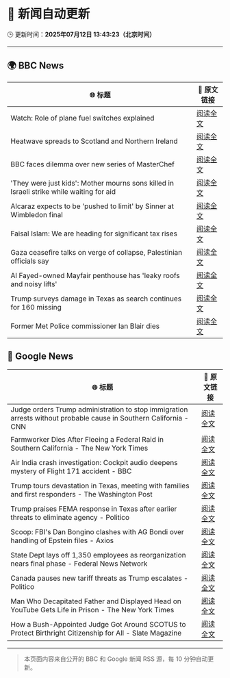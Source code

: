 # 🧠 新闻自动更新

🕒 更新时间：**2025年07月12日 13:43:23（北京时间）**

---

## 🌍 BBC News

| 🌐 标题 | 🔗 原文链接 |
|--------|-------------|
| Watch: Role of plane fuel switches explained | [阅读全文](https://www.bbc.com/news/videos/cx2vrdd5xkeo) |
| Heatwave spreads to Scotland and Northern Ireland | [阅读全文](https://www.bbc.com/news/articles/c5y2jd5yye9o) |
| BBC faces dilemma over new series of MasterChef | [阅读全文](https://www.bbc.com/news/articles/cm2mx9x5yrno) |
| 'They were just kids': Mother mourns sons killed in Israeli strike while waiting for aid | [阅读全文](https://www.bbc.com/news/articles/cy9xgrrq54go) |
| Alcaraz expects to be 'pushed to limit' by Sinner at Wimbledon final | [阅读全文](https://www.bbc.com/sport/tennis/articles/cy8gl12d7lxo) |
| Faisal Islam: We are heading for significant tax rises | [阅读全文](https://www.bbc.com/news/articles/c9dgn647nplo) |
| Gaza ceasefire talks on verge of collapse, Palestinian officials say | [阅读全文](https://www.bbc.com/news/articles/cqjq9p87vdvo) |
| Al Fayed-owned Mayfair penthouse has 'leaky roofs and noisy lifts' | [阅读全文](https://www.bbc.com/news/articles/c0m8pew4331o) |
| Trump surveys damage in Texas as search continues for 160 missing | [阅读全文](https://www.bbc.com/news/articles/cr5vlp0pmdzo) |
| Former Met Police commissioner Ian Blair dies | [阅读全文](https://www.bbc.com/news/articles/cj61d0rd9gjo) |

## 📰 Google News

| 🌐 标题 | 🔗 原文链接 |
|--------|-------------|
| Judge orders Trump administration to stop immigration arrests without probable cause in Southern California - CNN | [阅读全文](https://news.google.com/rss/articles/CBMijgFBVV95cUxNSnM2eXBlaENsWi1FOFZSZTdGS2I1ZWVWWVRyTVJRREc0WlFIcTlybks0U0VORVZ0b2IzSFZTdS1oSFliMFpwdWNVcmVkS1VWTU9EOHBneXZxcnVCQXRVT0xzSmVaZEpUdktMNEtPZXM4T1BZaWtZa2RVOGh6QTVwNDFwdVhpV1JSZXNwR0lR0gGTAUFVX3lxTE82dEVsVDNPQVkyeTZUaUF2VGloS1B3eDAzTWkyMXV2T2J2emJTWXhTZV9pSHRCZldHcGg1dXJUVlBVcDdWemlKbHUyNWlxVzhPT0N6dWpnVk4tN0Uyb2d5OVlaanF2Q0d1U1k0N1F6WkZaUGtzR2tJbVNYYWNIN2pVRm9zYjlNUXJtRDNOYS1saDlNTQ?oc=5) |
| Farmworker Dies After Fleeing a Federal Raid in Southern California - The New York Times | [阅读全文](https://news.google.com/rss/articles/CBMigwFBVV95cUxQQ2lNc0ZJb0F3U1p6bW1GT3IyVnNsbTd1bENxSzdBQUlVc041ZkFBX2tMMHdWclk5c195NWI4dzhGeEliZEIwY0R5ZUZIdW1rak1UWnlXQkZXZy16Y3hRb2k2RHBKTS1SVll5cS0xSExfNGZUeHFVbnI3emUzclNNV0JWSQ?oc=5) |
| Air India crash investigation: Cockpit audio deepens mystery of Flight 171 accident - BBC | [阅读全文](https://news.google.com/rss/articles/CBMiWkFVX3lxTE5iRTRXSWczUkhXVVNDZ2RfTmNNd0dhUWEtajJaTERXWktkeHEzZU1lalAtc1Z4eEpWZlZ6eEdYZWRhMVUxQUU0TjRkNWR2OFE2eG5HUThXcU1KQdIBX0FVX3lxTFBJMkoxQzhTYU9rRWVLUVRhR2dTdE1wTXZTa2QyUTdmTDEydUt0aUhySGhsX1M4VFR6cEVXLTN1bkx1dE9lSzNZUm5xRE1BeU1oaWktWDAydF9WRFFuTWFR?oc=5) |
| Trump tours devastation in Texas, meeting with families and first responders - The Washington Post | [阅读全文](https://news.google.com/rss/articles/CBMilAFBVV95cUxQZDNSbTRtZk5sMk96UDRtVlQxNVZPVzJ2eUwzRmxrWl8wTmpWZHNveTdCNi01U2VQdU9HYUpOYk1jY0lpTkdhaThrWW53Y25DbW5rWVVaZkhZaXB1eXViY1FCRGQ2MGlwZTVrTDhwUEJlNDF6dTdxT21YQmJxbHA3VzBjUWpDVnNMZHdzd1c3WlJLNkJB?oc=5) |
| Trump praises FEMA response in Texas after earlier threats to eliminate agency - Politico | [阅读全文](https://news.google.com/rss/articles/CBMiiAFBVV95cUxQWlMtUEVXTzl5UEhmQlpLdHUwWmtZS1hPTzVqZnRSbGVsa09xSmg5dG85Vl9pRl9adHAzRUV2dVFCV1BobkF5cnJBRXN0N2RsZHR3U05USGNxX1V3dkd1ZFRKdHM5WXM4OW1kaml0cW0xenloeEpENXJubXJQR0p2aTZkSkVrRWZR?oc=5) |
| Scoop: FBI's Dan Bongino clashes with AG Bondi over handling of Epstein files - Axios | [阅读全文](https://news.google.com/rss/articles/CBMif0FVX3lxTE5RNlllS2NNeTZMZTlGZjcxT0M2a2pxZlYyTjBYd2lEVzFvVzlfMXctLXVoX0xIR0p0RnFwVEh5c3Z3X0lZOXV1NDg2RndyZWJlZ1JaUHhjVEloMHhMLVBDakFWay1CU3RIMWJwMzhNdFVfMGRoTzgybEdfR0xFSjQ?oc=5) |
| State Dept lays off 1,350 employees as reorganization nears final phase - Federal News Network | [阅读全文](https://news.google.com/rss/articles/CBMixwFBVV95cUxQSjhpRGV0d2IyOUFpNjZ2WE01X1gzRjljRVpadHNUX2FlRWhaMjdZZG13MnpNVFdGdmRnaTRsSy1FT0k1TnZQZFdZVEI2aWlJNGdITG5VaWt2UjFpZVNhRzFfTi00Qi1lX2V3dTNCNDh0cTE3VlpzTld6cm5qWm13b1c5MV9OcWdsTHBTUldQTFRhR3R1S1F6ajJPOWw5TWNybXRSM3QxMjJncDJPbkxfVTFKX0VYOW1SNDFNRjBQT1hNdndJNWk4?oc=5) |
| Canada pauses new tariff threats as Trump escalates - Politico | [阅读全文](https://news.google.com/rss/articles/CBMiqAFBVV95cUxNQ3Flc3ppMUlkQlpKWmstbGJGbjlMSmRRQ2o5QXlaN2U2bUEwMGxfbFRjZVYybGJLOC1zWllvMHpGM0xjbHhnbEt6WThyaTI4aWRoU2RKbmRwVVh4R01DNnc3WW1NTjJHV1BDX1BLcDg5cl84ZnpPVERJeUV6NEJwMzV5NnhyVzQ4TW1Wa0RMMFU0VDRsMVNydmYtQ1o5MWZOYlJhWXowTVU?oc=5) |
| Man Who Decapitated Father and Displayed Head on YouTube Gets Life in Prison - The New York Times | [阅读全文](https://news.google.com/rss/articles/CBMijAFBVV95cUxOMy03eTh3OHNTcm9KU3lISk50QkFRN21FSGxuZ29qNFU5SlEwNXB2bjdIOHlsNEZWc0VWQ0tnOC1IYllHMXBhdUJ2eDZJMDR6ZW1CNzFIMDJGREFyQnNPMC1KM2tfQkV5S2w0QWRjcEtVbk9qVHN3ODdwZlByRUZzZEFIckFvdzRUOGQwRA?oc=5) |
| How a Bush-Appointed Judge Got Around SCOTUS to Protect Birthright Citizenship for All - Slate Magazine | [阅读全文](https://news.google.com/rss/articles/CBMingFBVV95cUxNT3E1VjBIZHAydjRfQ0xoQjBKVU1iUGZQdkNjS3FMN2ZheHpZcEJvR05ILWFYWmJDRVZwQ2kxOFFwYmhVRWZpRTZKVktiS3VqbC1zblBxNF8tR2lubHBQeU9NcWxtVkpHemJnUDAzVmtUR0JkTlUyeTdKZVp3MmpyQlAxMlNKZXJ0MndqbVJUcF9LVGY1UzR0Rmx2VVphUQ?oc=5) |

---
> 本页面内容来自公开的 BBC 和 Google 新闻 RSS 源，每 10 分钟自动更新。
